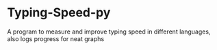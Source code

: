 # Typing-Speed-py
A program to measure and improve typing speed in different languages, also logs progress for neat graphs

